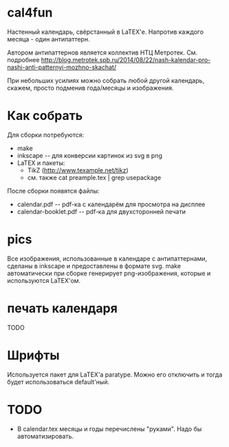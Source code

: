 cal4fun
=======

Настенный календарь, свёрстанный в LaTEX'е. 
Напротив каждого месяца - один антипаттерн.

Автором антипаттернов является коллектив НТЦ Метротек.
См. подробнее http://blog.metrotek.spb.ru/2014/08/22/nash-kalendar-pro-nashi-anti-patternyi-mozhno-skachat/

При небольших усилиях можно собрать любой другой календарь, 
скажем, просто подменив года/месяцы и изображения.

Как собрать
===========

Для сборки потребуются:

   * make
   * inkscape -- для конверсии картинок из svg в png
   * LaTEX и пакеты:
      * TikZ (http://www.texample.net/tikz)
      * см. также cat preample.tex | grep usepackage

После сборки появятся файлы:
    
   * calendar.pdf -- pdf-ка с календарём для просмотра на дисплее
   * calendar-booklet.pdf -- pdf-ка для двухсторонней печати

pics
====

Все изображения, использованные в календаре с антипаттернами,
сделаны в inkscape и предоставлены в формате svg. make автоматически 
при сборке генерирует png-изображения, которые и используются LaTEX'ом.

печать календаря
================

TODO


Шрифты
======

Используется пакет для LaTEX'а paratype.
Можно его отключить и тогда будет использоваться default'ный.

TODO
====

   * В calendar.tex месяцы и годы перечислены "руками". Надо бы автоматизировать.

